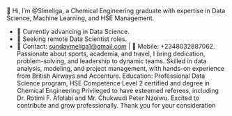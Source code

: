 👋 Hi, I’m @Slmeliga, a Chemical Engineering graduate with expertise in Data Science, Machine Learning, and HSE Management. 
- 🌱 Currently advancing in Data Science.
- 💼 Seeking remote Data Scientist roles.
- 📧 Contact: sundaymeliga1@gmail.com | 📱 Mobile: +2348032887062.
Passionate about sports, academia, and travel, I bring dedication, problem-solving, and leadership to dynamic teams. Skilled in data analysis, modeling, and project management, with hands-on experience from British Airways and Accenture.
Education: Professional Data Science program, HSE Competence Level 2 certified and degree in Chemical Engineering
Privileged to have esteemed referees, including Dr. Rotimi F. Afolabi and Mr. Chukwudi Peter Nzoiwu.
Excited to contribute and grow professionally. Thank you for your consideration
